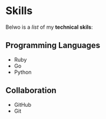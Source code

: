 # Skills

Belwo is a _list_ of my **technical skils**:
## Programming Languages
- Ruby
- Go
- Python

## Collaboration
- GitHub
- Git
